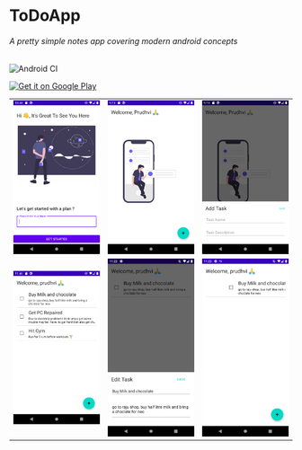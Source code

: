 # ToDoApp 
###### A pretty simple notes app covering modern android concepts

![Android CI](https://github.com/prudhvir3ddy/ToDoApp/workflows/Android%20CI/badge.svg)

<a href='https://play.google.com/store/apps/details?id=com.prudhvir3ddy.todo_app_gettingthingsdone'><img alt='Get it on Google Play' src='https://play.google.com/intl/en_us/badges/images/generic/en_badge_web_generic.png' width = "150px"/></a>
<table>
   <tr>
     <td><kbd><img src="./screenshots/ss1.png"></kbd></td>
     <td><kbd><img src="./screenshots/ss2.png"></kbd></td>
     <td><kbd><img src="./screenshots/ss3.png"></kbd></td>
     <tr> 
     <td><kbd><img src="./screenshots/ss4.png"></kbd></td>
     <td><kbd><img src="./screenshots/ss5.png"></kbd></td>
     <td><kbd><img src="./screenshots/ss6.png"></kbd></td>
</table>
